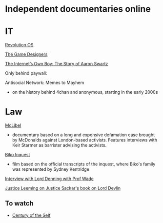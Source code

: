 # Independent documentaries online

# IT

[Revolution OS](https://www.youtube.com/watch?v=k0RYQVkQmWU&t=18s)

[The Game Designers](https://www.youtube.com/watch?v=jLkgdpzfiRA)

[The Internet’s Own Boy: The Story of Aaron Swartz](https://www.youtube.com/watch?v=9vz06QO3UkQ&rco=1) 

Only behind paywall:

Antisocial Network: Memes to Mayhem
- on the history behind 4chan and anonymous, starting in the early 2000s

# Law

[McLibel](https://www.youtube.com/watch?v=V58kK4r26yk&t=75s)
- documentary based on a long and expensive defamation case brought by McDonalds against London-based activists.  Features interviews with Keir Starmer as barrister advising the activists.


[Biko Inquest](https://rarefilmm.com/2022/07/the-biko-inquest-1984/)
- film based on the official transcripts of the inquest, where Biko's family was represented by Sydney Kentridge

[Interview with Lord Denning with Prof Wade](https://www.youtube.com/watch?v=qIGYX3aRSVI&t=2s)

[Justice Leeming on Justice Sackar's book on Lord Devlin](https://www.youtube.com/watch?v=xphUQoXD-KE&t=870s)


## To watch 

- [Century of the Self](https://en.wikipedia.org/wiki/The_Century_of_the_Self)
